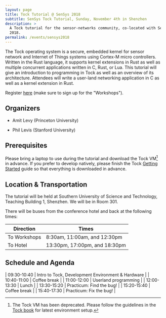 ```yaml
---
layout: page
title: Tock Tutorial @ SenSys 2018
subtitle: SenSys Tock Tutorial, Sunday, November 4th in Shenzhen
description: >
  A Tock tutorial for the sensor-networks community, co-located with SenSys
  2018.
permalink: /events/sensys2018
---
```


The Tock operating system is a secure, embedded kernel for sensor network and
Internet of Things systems using Cortex-M micro controllers. Written in the
Rust language, it supports kernel extensions in Rust as well as multiple
concurrent applications written in C, Rust, or Lua. This tutorial will give an
introduction to programming in Tock as well as an overview of its architecture.
Attendees will write a user-land networking application in C as well as a
kernel extension in Rust.

Register [here](http://www.cvent.com/d/9bqkqv/4W) (make sure to sign up for the
"Workshops").

## Organizers

  * Amit Levy (Princeton University)

  * Phil Levis (Stanford University)

## Prerequisites

Please bring a laptop to use during the tutorial and download the
Tock VM[^1] in advance.
If you prefer to develop natively, please finish the Tock
[Getting Started](https://github.com/tock/tock/blob/master/doc/Getting_Started.md)
guide so that everything is downloaded in advance.

## Location & Transportation

The tutorial will be held at Southern University of Science and Technology,
Teaching Building 1, Shenzhen. We will be in Room 301.

There will be buses from the conference hotel and back at the following times:

| Direction    | Times                         |
|--------------|-------------------------------|
| To Workshops | 8:30am, 11:00am, and 12:30pm  |
| To Hotel     | 13:30pm, 17:00pm, and 18:30pm |

## Schedule and Agenda

| 09:30-10:40 | Intro to Tock, Development Environment & Hardware |
| 10:40-11:00 | Coffee break |
| 11:00-12:00 | Userland programming |
| 12:00-13:30 | Lunch        |
| 13:30-15:20 | Practicum: Find the bug! |
| 15:20-15:40 | Coffee break |
| 15:40-17:30 | Practicum: Fix the bug! |

[^1]: The Tock VM has been deprecated. Please follow the guidelines in the [Tock book](https://book.tockos.org/) for latest environment setup.
